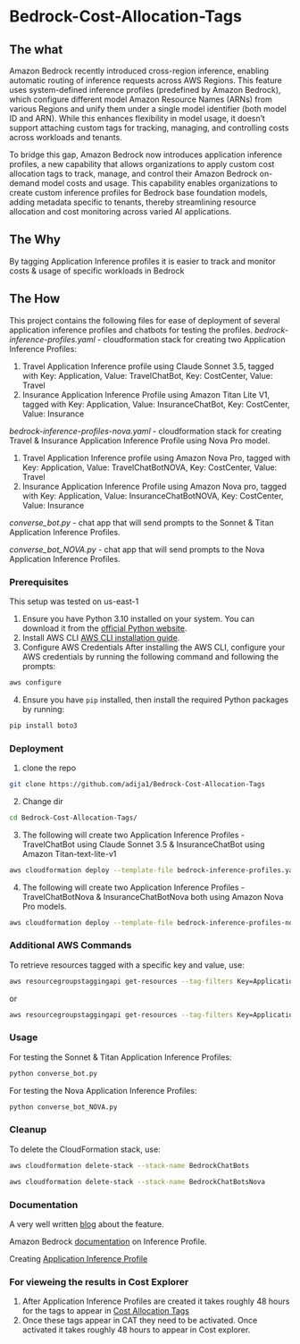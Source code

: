 # Bedrock-Cost-Allocation-Tags

## The what
Amazon Bedrock recently introduced cross-region inference, enabling automatic routing of inference requests across AWS Regions. This feature uses system-defined inference profiles (predefined by Amazon Bedrock), which configure different model Amazon Resource Names (ARNs) from various Regions and unify them under a single model identifier (both model ID and ARN). While this enhances flexibility in model usage, it doesn’t support attaching custom tags for tracking, managing, and controlling costs across workloads and tenants.

To bridge this gap, Amazon Bedrock now introduces application inference profiles, a new capability that allows organizations to apply custom cost allocation tags to track, manage, and control their Amazon Bedrock on-demand model costs and usage. This capability enables organizations to create custom inference profiles for Bedrock base foundation models, adding metadata specific to tenants, thereby streamlining resource allocation and cost monitoring across varied AI applications.

## The Why
By tagging Application Inference profiles it is easier to track and monitor costs & usage of specific workloads in Bedrock

## The How
This project contains the following files for ease of deployment of several application inference profiles and chatbots for testing the profiles.
*bedrock-inference-profiles.yaml* - cloudformation stack for creating two Application Inference Profiles:

1. Travel Application Inference profile using Claude Sonnet 3.5, tagged with Key: Application, Value: TravelChatBot, Key: CostCenter, Value: Travel
2. Insurance Application Inference Profile using Amazon Titan Lite V1, tagged with Key: Application, Value: InsuranceChatBot, Key: CostCenter, Value: Insurance 

*bedrock-inference-profiles-nova.yaml* - cloudformation stack for creating Travel & Insurance Application Inference Profile using Nova Pro model.

1. Travel Application Inference profile using Amazon Nova Pro, tagged with Key: Application, Value: TravelChatBotNOVA, Key: CostCenter, Value: Travel
2. Insurance Application Inference Profile using Amazon Nova pro, tagged with Key: Application, Value: InsuranceChatBotNOVA, Key: CostCenter, Value: Insurance
   
*converse_bot.py* - chat app that will send prompts to the Sonnet & Titan Application Inference Profiles.

*converse_bot_NOVA.py* - chat app that will send prompts to the Nova Application Inference Profiles.

### Prerequisites

This setup was tested on us-east-1 

1. Ensure you have Python 3.10 installed on your system. You can download it from the [official Python website](https://www.python.org/downloads/).
2. Install AWS CLI [AWS CLI installation guide](https://docs.aws.amazon.com/cli/latest/userguide/getting-started-install.html).
3. Configure AWS Credentials
After installing the AWS CLI, configure your AWS credentials by running the following command and following the prompts:

```bash
aws configure
```
4. Ensure you have `pip` installed, then install the required Python packages by running:

```bash
pip install boto3
```
### Deployment

1. clone the repo
```bash
git clone https://github.com/adija1/Bedrock-Cost-Allocation-Tags
```
2. Change dir
```bash
cd Bedrock-Cost-Allocation-Tags/
```

3. The following will create two Application Inference Profiles - TravelChatBot using Claude Sonnet 3.5 & InsuranceChatBot using Amazon Titan-text-lite-v1
```bash
aws cloudformation deploy --template-file bedrock-inference-profiles.yaml --stack-name BedrockChatBots
```

4. The following will create two Application Inference Profiles - TravelChatBotNova & InsuranceChatBotNova both using Amazon Nova Pro models.
```bash
aws cloudformation deploy --template-file bedrock-inference-profiles-nova.yaml --stack-name BedrockChatBotsNova
```

### Additional AWS Commands

To retrieve resources tagged with a specific key and value, use:
```bash
aws resourcegroupstaggingapi get-resources --tag-filters Key=Application,Values=InsuranceChatBot
```
or
```bash
aws resourcegroupstaggingapi get-resources --tag-filters Key=Application,Values=InsuranceChatBotNova
```

### Usage
For testing the Sonnet & Titan Application Inference Profiles:

```bash
python converse_bot.py
```
For testing the Nova Application Inference Profiles:

```bash
python converse_bot_NOVA.py 
```

### Cleanup
To delete the CloudFormation stack, use:

```bash
aws cloudformation delete-stack --stack-name BedrockChatBots
```

```bash
aws cloudformation delete-stack --stack-name BedrockChatBotsNova
```


### Documentation

A very well written [blog](https://aws.amazon.com/blogs/machine-learning/track-allocate-and-manage-your-generative-ai-cost-and-usage-with-amazon-bedrock/) about the feature.

Amazon Bedrock [documentation](https://docs.aws.amazon.com/bedrock/latest/userguide/inference-profiles.html) on Inference Profile.

Creating [Application Inference Profile](https://docs.aws.amazon.com/bedrock/latest/userguide/inference-profiles-create.html)

### For vieweing the results in Cost Explorer
1. After Application Inference Profiles are created it takes roughly 48 hours for the tags to appear in [Cost Allocation Tags](https://docs.aws.amazon.com/awsaccountbilling/latest/aboutv2/activating-tags.html)
2. Once these tags appear in CAT they need to be activated. Once activated it takes roughly 48 hours to appear in Cost explorer.


